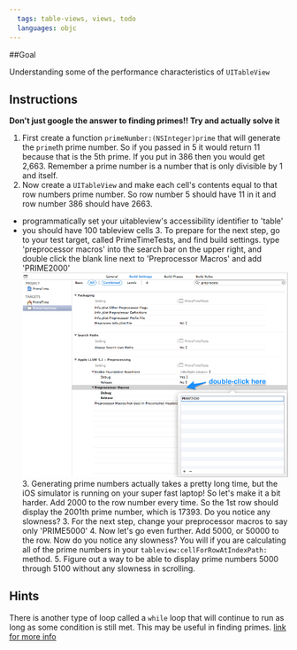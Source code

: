 ```yaml
---
  tags: table-views, views, todo
  languages: objc
---
```


##Goal

Understanding some of the performance characteristics of `UITableView`

## Instructions

**Don't just google the answer to finding primes!! Try and actually solve it**

  1. First create a function `primeNumber:(NSInteger)prime` that will generate the `prime`th prime number. So if you passed in 5 it would return 11 because that is the 5th prime. If you put in 386 then you would get 2,663. Remember a prime number is a number that is only divisible by 1 and itself.
  2. Now create a `UITableView` and make each cell's contents equal to that row numbers prime number. So row number 5 should have 11 in it and row number 386 should have 2663.
- programmatically set your uitableview's accessibility identifier to 'table'
- you should have 100 tableview cells
  3. To prepare for the next step, go to your test target, called PrimeTimeTests, and find build settings. type 'preprocessor macros' into the search bar on the upper right, and double click the blank line next to 'Preprocessor Macros' and add 'PRIME2000'
![preprocessor_skitch](preprocessor_macro_ss.png)
  3. Generating prime numbers actually takes a pretty long time, but the iOS simulator is running on your super fast laptop! So let's make it a bit harder. Add 2000 to the row number every time. So the 1st row should display the 2001th prime number, which is 17393. Do you notice any slowness?
  3. For the next step, change your preprocessor macros to say only 'PRIME5000'
  4. Now let's go even further. Add 5000, or 50000 to the row. Now do you notice any slowness? You will if you are calculating all of the prime numbers in your `tableview:cellForRowAtIndexPath:` method.
  5. Figure out a way to be able to display prime numbers 5000 through 5100 without any slowness in scrolling.

## Hints

There is another type of loop called a `while` loop that will continue to run as long as some condition is still met. This may be useful in finding primes. [link for more info](https://mobileappmastery.com/objective-c-loops/)
